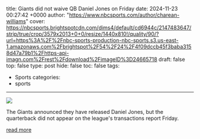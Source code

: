 title: Giants did not waive QB Daniel Jones on Friday
date: 2024-11-23 00:27:42 +0000
author: "https://www.nbcsports.com/author/charean-williams"
cover: https://nbcsports.brightspotcdn.com/dims4/default/cd6944c/2147483647/strip/true/crop/3579x2013+0+0/resize/1440x810!/quality/90/?url=https%3A%2F%2Fnbc-sports-production-nbc-sports.s3.us-east-1.amazonaws.com%2Fbrightspot%2F54%2F24%2F4f09dccb45f3baba3158d47a79b1%2Fhttps-api-imagn.com%2Frest%2Fdownload%2FimageID%3D24665718
draft: false
top: false
type: post
hide: false
toc: false
tags:
  - Sports
categories:
  - sports
---

![](https://nbcsports.brightspotcdn.com/dims4/default/cd6944c/2147483647/strip/true/crop/3579x2013+0+0/resize/1440x810!/quality/90/?url=https%3A%2F%2Fnbc-sports-production-nbc-sports.s3.us-east-1.amazonaws.com%2Fbrightspot%2F54%2F24%2F4f09dccb45f3baba3158d47a79b1%2Fhttps-api-imagn.com%2Frest%2Fdownload%2FimageID%3D24665718)

The Giants announced they have released Daniel Jones, but the quarterback did not appear on the league's transactions report Friday.

[read more](https://www.nbcsports.com/nfl/profootballtalk/rumor-mill/news/giants-did-not-waive-qb-daniel-jones-on-friday)
